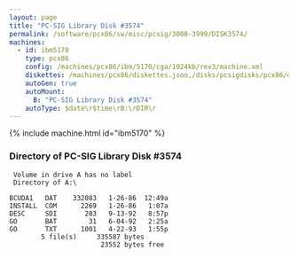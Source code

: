 ```yaml
---
layout: page
title: "PC-SIG Library Disk #3574"
permalink: /software/pcx86/sw/misc/pcsig/3000-3999/DISK3574/
machines:
  - id: ibm5170
    type: pcx86
    config: /machines/pcx86/ibm/5170/cga/1024kb/rev3/machine.xml
    diskettes: /machines/pcx86/diskettes.json,/disks/pcsigdisks/pcx86/diskettes.json
    autoGen: true
    autoMount:
      B: "PC-SIG Library Disk #3574"
    autoType: $date\r$time\rB:\rDIR\r
---
```


{% include machine.html id="ibm5170" %}

### Directory of PC-SIG Library Disk #3574

     Volume in drive A has no label
     Directory of A:\

    BCUDA1   DAT    332083   1-26-86  12:49a
    INSTALL  COM      2269   1-26-86   1:07a
    DESC     SDI       203   9-13-92   8:57p
    GO       BAT        31   6-04-92   2:25a
    GO       TXT      1001   4-22-93   1:55p
            5 file(s)     335587 bytes
                           23552 bytes free
